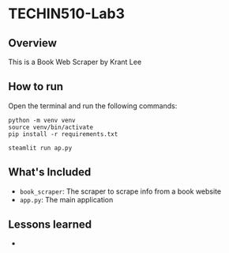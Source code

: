 # TECHIN510-Lab3

## Overview

This is a Book Web Scraper by Krant Lee

## How to run

Open the terminal and run the following commands:
```
python -m venv venv
source venv/bin/activate
pip install -r requirements.txt
```
```
steamlit run ap.py
```

## What's Included

- `book_scraper`: The scraper to scrape info from a book website
- `app.py`: The main application

## Lessons learned
- 
